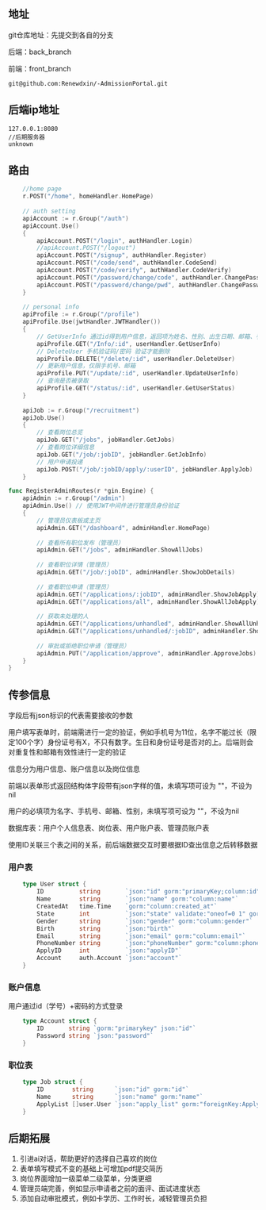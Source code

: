 ## 地址

git仓库地址：先提交到各自的分支

后端：back_branch

前端：front_branch

```
git@github.com:Renewdxin/-AdmissionPortal.git
```

## 后端ip地址

```
127.0.0.1:8080
//后期服务器
unknown
```

## 路由
```go
    //home page
    r.POST("/home", homeHandler.HomePage)
    
    // auth setting
	apiAccount := r.Group("/auth")
	apiAccount.Use()
	{
        apiAccount.POST("/login", authHandler.Login)
        //apiAccount.POST("/logout")
        apiAccount.POST("/signup", authHandler.Register)
        apiAccount.POST("/code/send", authHandler.CodeSend)
        apiAccount.POST("/code/verify", authHandler.CodeVerify)
        apiAccount.POST("/password/change/code", authHandler.ChangePasswordByCode)
        apiAccount.POST("/password/change/pwd", authHandler.ChangePasswordByPwd)
	}
    
    // personal info
    apiProfile := r.Group("/profile")
    apiProfile.Use(jwtHandler.JWTHandler())
    {
        // GetUserInfo 通过id得到用户信息，返回项为姓名、性别、出生日期、邮箱、手机号，空则为""
        apiProfile.GET("/Info/:id", userHandler.GetUserInfo)
        // DeleteUser 手机验证码/密码 验证才能删除
        apiProfile.DELETE("/delete/:id", userHandler.DeleteUser)
        // 更新用户信息，仅限手机号、邮箱
        apiProfile.PUT("/update/:id", userHandler.UpdateUserInfo)
        // 查询是否被录取
        apiProfile.GET("/status/:id", userHandler.GetUserStatus)
    }
    
    apiJob := r.Group("/recruitment")
    apiJob.Use()
    {
        // 查看岗位总览
        apiJob.GET("/jobs", jobHandler.GetJobs)
        // 查看岗位详细信息
        apiJob.GET("/job/:jobID", jobHandler.GetJobInfo)
        // 用户申请投递
        apiJob.POST("/job/:jobID/apply/:userID", jobHandler.ApplyJob)
    }

func RegisterAdminRoutes(r *gin.Engine) {
    apiAdmin := r.Group("/admin")
    apiAdmin.Use() // 使用JWT中间件进行管理员身份验证
    {
        // 管理员仪表板或主页
        apiAdmin.GET("/dashboard", adminHandler.HomePage)
        
        // 查看所有职位发布（管理员）
        apiAdmin.GET("/jobs", adminHandler.ShowAllJobs)
        
        // 查看职位详情（管理员）
        apiAdmin.GET("/job/:jobID", adminHandler.ShowJobDetails)
        
        // 查看职位申请（管理员）
        apiAdmin.GET("/applications/:jobID", adminHandler.ShowJobApply)
        apiAdmin.GET("/applications/all", adminHandler.ShowAllJobApply)
        
        // 获取未处理的人
        apiAdmin.GET("/applications/unhandled", adminHandler.ShowAllUnhandledApply)
        apiAdmin.GET("/applications/unhandled/:jobID", adminHandler.ShowUnhandledApply)
        
        // 审批或拒绝职位申请（管理员）
        apiAdmin.PUT("/application/approve", adminHandler.ApproveJobs)
    }
}
```


## 传参信息

字段后有json标识的代表需要接收的参数

用户填写表单时，前端需进行一定的验证，例如手机号为11位，名字不能过长（限定100个字）身份证号有X，不只有数字。生日和身份证号是否对的上。后端则会对重复性和邮箱有效性进行一定的验证

信息分为用户信息、账户信息以及岗位信息

前端以表单形式返回结构体字段带有json字样的值，未填写项可设为 ""，不设为nil

用户的必填项为名字、手机号、邮箱、性别，未填写项可设为 ""，不设为nil

数据库表：用户个人信息表、岗位表、用户账户表、管理员账户表

使用ID关联三个表之间的关系，前后端数据交互时要根据ID查出信息之后转移数据

### 用户表
```go
    type User struct {
        ID          string       `json:"id" gorm:"primaryKey;column:id" `
        Name        string       `json:"name" gorm:"column:name"`
        CreatedAt   time.Time    `gorm:"column:created_at"`
        State       int          `json:"state" validate:"oneof=0 1" gorm:"default:0"`
        Gender      string       `json:"gender" gorm:"column:gender"`
        Birth       string       `json:"birth"`
        Email       string       `json:"email" gorm:"column:email"`
        PhoneNumber string       `json:"phoneNumber" gorm:"column:phone"`
        ApplyID     int          `json:"applyID"`
        Account     auth.Account `json:"account"`
    }
```



### 账户信息

用户通过id（学号）+密码的方式登录

```go
    type Account struct {
        ID       string `gorm:"primarykey" json:"id"`
        Password string `json:"password"`
    }
```

### 职位表

```go
    type Job struct {
        ID        string      `json:"id" gorm:"id"`
        Name      string      `json:"name" gorm:"name"`
        ApplyList []user.User `json:"apply_list" gorm:"foreignKey:ApplyID"`
    }
```

## 后期拓展

1. 引进ai对话，帮助更好的选择自己喜欢的岗位
2. 表单填写模式不变的基础上可增加pdf提交简历
3. 岗位界面增加一级菜单二级菜单，分类更细
4. 管理员端完善，例如显示申请者之前的面评、面试进度状态
5. 添加自动审批模式，例如卡学历、工作时长，减轻管理员负担
